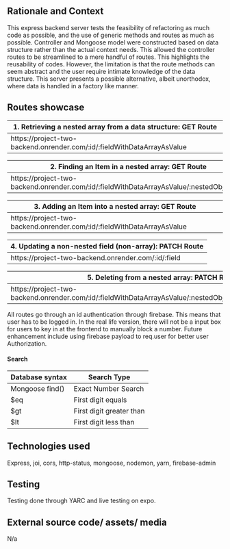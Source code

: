 <h2> Rationale and Context </h2>
This express backend server tests the feasibility of refactoring as much code as possible, and the use of generic methods and routes as much as possible. Controller and Mongoose model were constructed based on data structure rather than the actual context needs. This allowed the controller routes to be streamlined to a mere handful of routes. This highlights the reusability of codes. However, the limitation is that the route methods can seem abstract and the user require intimate knowledge of the data structure. This server presents a possible alternative, albeit unorthodox, where data is handled in a factory like manner.

<h2> Routes showcase </h2>

| 1. Retrieving a nested array from a data structure: GET Route                        |
| ---------------------------------------------------------                            |
| https://<span></span>project-two-backend.onrender.com/:id/:fieldWithDataArrayAsValue |


| 2. Finding an Item in a nested array: GET Route |
| --------------------------------------------------------- |
| https://<span></span>project-two-backend.onrender.com/:id/:fieldWithDataArrayAsValue/:nestedObjectKey |


| 3. Adding an Item into a nested array: GET Route |
| --------------------------------------------------------- |
| https://<span></span>project-two-backend.onrender.com/:id/:fieldWithDataArrayAsValue |


| 4. Updating a non-nested field (non-array): PATCH Route |
| --------------------------------------------------------- |
| https://<span></span>project-two-backend.onrender.com/:id/:field |


| 5. Deleting from a nested array: PATCH Route |
| --------------------------------------------------------- |
| https://<span></span>project-two-backend.onrender.com/:id/:fieldWithDataArrayAsValue/:nestedObjectKey/:itemMatchCondition |


All routes go through an id authentication through firebase. This means that user has to be logged in. In the real life version, there will not be a input box for users to key in at the frontend to manually block a number. Future enhancement include using firebase payload to req.user for better user Authorization.

<h4> Search </h4>

<table>
  <thead>
    <tr>
      <th>Database syntax</th>
      <th>Search Type</th>
    </tr>
  </thead>
  <tbody>
    <tr>
      <td>Mongoose find()</td>
      <td>Exact Number Search</td>
    </tr>
    <tr>
      <td>$eq</td>
      <td>First digit equals</td>
    </tr>
    <tr>
      <td>$gt</td>
      <td>First digit greater than</td>
    </tr>
    <tr>
      <td>$lt</td>
      <td>First digit less than</td>
    </tr>
  </tbody>
</table>

<H2> Technologies used </H2>

Express, joi, cors, http-status, mongoose, nodemon, yarn, firebase-admin

<H2> Testing </H2>

Testing done through YARC and live testing on expo.

<h2> External source code/ assets/ media </h2>

N/a
